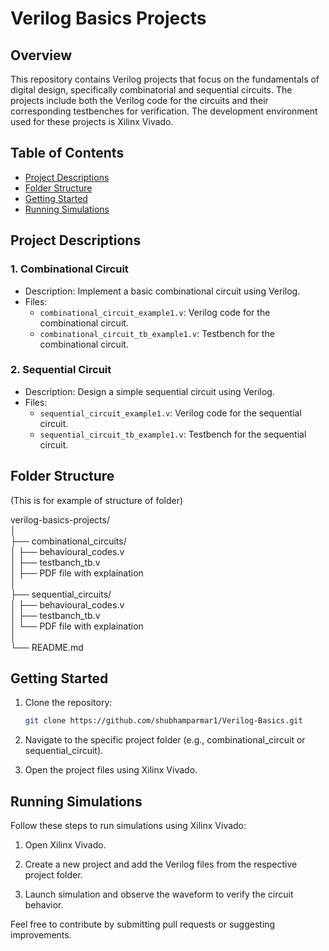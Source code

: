 # Verilog Basics Projects

## Overview

This repository contains Verilog projects that focus on the fundamentals of digital design, specifically combinatorial and sequential circuits. The projects include both the Verilog code for the circuits and their corresponding testbenches for verification. The development environment used for these projects is Xilinx Vivado.

## Table of Contents

- [Project Descriptions](#project-descriptions)
- [Folder Structure](#folder-structure)
- [Getting Started](#getting-started)
- [Running Simulations](#running-simulations)

## Project Descriptions

### 1. Combinational Circuit

- Description: Implement a basic combinational circuit using Verilog.
- Files:
  - `combinational_circuit_example1.v`: Verilog code for the combinational circuit.
  - `combinational_circuit_tb_example1.v`: Testbench for the combinational circuit.

### 2. Sequential Circuit

- Description: Design a simple sequential circuit using Verilog.
- Files:
  - `sequential_circuit_example1.v`: Verilog code for the sequential circuit.
  - `sequential_circuit_tb_example1.v`: Testbench for the sequential circuit.

## Folder Structure
(This is for example of structure of folder)

verilog-basics-projects/  
│  
├── combinational_circuits/  
│   ├── behavioural_codes.v  
│   ├── testbanch_tb.v  
│   ├── PDF file with explaination  
│   
├── sequential_circuits/  
│   ├── behavioural_codes.v  
│   ├── testbanch_tb.v  
│   └── PDF file with explaination  
│  
└── README.md  


## Getting Started

1. Clone the repository:

   ```bash
   git clone https://github.com/shubhamparmar1/Verilog-Basics.git

2. Navigate to the specific project folder (e.g., combinational_circuit or sequential_circuit).

3. Open the project files using Xilinx Vivado.

## Running Simulations

Follow these steps to run simulations using Xilinx Vivado:

1. Open Xilinx Vivado.

2. Create a new project and add the Verilog files from the respective project folder.

3. Launch simulation and observe the waveform to verify the circuit behavior.

Feel free to contribute by submitting pull requests or suggesting improvements. 
